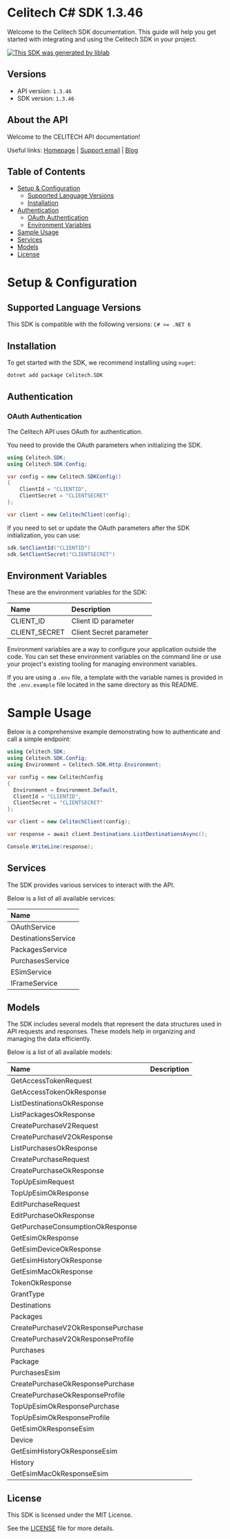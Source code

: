 # Celitech C# SDK 1.3.46

Welcome to the Celitech SDK documentation. This guide will help you get started with integrating and using the Celitech SDK in your project.

[![This SDK was generated by liblab](https://raw.githubusercontent.com/liblaber/liblab-assets/main/assets/built-by-liblab-icon.svg)](https://liblab.com/?utm_source=readme)

## Versions

- API version: `1.3.46`
- SDK version: `1.3.46`

## About the API

Welcome to the CELITECH API documentation!

Useful links: [Homepage](https://www.celitech.com) | [Support email](mailto:support@celitech.com) | [Blog](https://www.celitech.com/blog/)

## Table of Contents

- [Setup & Configuration](#setup--configuration)
  - [Supported Language Versions](#supported-language-versions)
  - [Installation](#installation)
- [Authentication](#authentication)
  - [OAuth Authentication](#oauth-authentication)
  - [Environment Variables](#environment-variables)
- [Sample Usage](#sample-usage)
- [Services](#services)
- [Models](#models)
- [License](#license)

# Setup & Configuration

## Supported Language Versions

This SDK is compatible with the following versions: `C# >= .NET 6`

## Installation

To get started with the SDK, we recommend installing using `nuget`:

```bash
dotnet add package Celitech.SDK
```

## Authentication

### OAuth Authentication

The Celitech API uses OAuth for authentication.

You need to provide the OAuth parameters when initializing the SDK.

```cs
using Celitech.SDK;
using Celitech.SDK.Config;

var config = new Celitech.SDKConfig()
{
	ClientId = "CLIENTID",
	ClientSecret = "CLIENTSECRET"
};

var client = new CelitechClient(config);
```

If you need to set or update the OAuth parameters after the SDK initialization, you can use:

```cs
sdk.SetClientId("CLIENTID")
sdk.SetClientSecret("CLIENTSECRET")
```

## Environment Variables

These are the environment variables for the SDK:

| Name          | Description             |
| :------------ | :---------------------- |
| CLIENT_ID     | Client ID parameter     |
| CLIENT_SECRET | Client Secret parameter |

Environment variables are a way to configure your application outside the code. You can set these environment variables on the command line or use your project's existing tooling for managing environment variables.

If you are using a `.env` file, a template with the variable names is provided in the `.env.example` file located in the same directory as this README.

# Sample Usage

Below is a comprehensive example demonstrating how to authenticate and call a simple endpoint:

```cs
using Celitech.SDK;
using Celitech.SDK.Config;
using Environment = Celitech.SDK.Http.Environment;

var config = new CelitechConfig
{
  Environment = Environment.Default,
  ClientId = "CLIENTID",
  ClientSecret = "CLIENTSECRET"
};

var client = new CelitechClient(config);

var response = await client.Destinations.ListDestinationsAsync();

Console.WriteLine(response);

```

## Services

The SDK provides various services to interact with the API.

Below is a list of all available services:

| Name                |
| :------------------ |
| OAuthService        |
| DestinationsService |
| PackagesService     |
| PurchasesService    |
| ESimService         |
| IFrameService       |

## Models

The SDK includes several models that represent the data structures used in API requests and responses. These models help in organizing and managing the data efficiently.

Below is a list of all available models:

| Name                               | Description |
| :--------------------------------- | :---------- |
| GetAccessTokenRequest              |             |
| GetAccessTokenOkResponse           |             |
| ListDestinationsOkResponse         |             |
| ListPackagesOkResponse             |             |
| CreatePurchaseV2Request            |             |
| CreatePurchaseV2OkResponse         |             |
| ListPurchasesOkResponse            |             |
| CreatePurchaseRequest              |             |
| CreatePurchaseOkResponse           |             |
| TopUpEsimRequest                   |             |
| TopUpEsimOkResponse                |             |
| EditPurchaseRequest                |             |
| EditPurchaseOkResponse             |             |
| GetPurchaseConsumptionOkResponse   |             |
| GetEsimOkResponse                  |             |
| GetEsimDeviceOkResponse            |             |
| GetEsimHistoryOkResponse           |             |
| GetEsimMacOkResponse               |             |
| TokenOkResponse                    |             |
| GrantType                          |             |
| Destinations                       |             |
| Packages                           |             |
| CreatePurchaseV2OkResponsePurchase |             |
| CreatePurchaseV2OkResponseProfile  |             |
| Purchases                          |             |
| Package                            |             |
| PurchasesEsim                      |             |
| CreatePurchaseOkResponsePurchase   |             |
| CreatePurchaseOkResponseProfile    |             |
| TopUpEsimOkResponsePurchase        |             |
| TopUpEsimOkResponseProfile         |             |
| GetEsimOkResponseEsim              |             |
| Device                             |             |
| GetEsimHistoryOkResponseEsim       |             |
| History                            |             |
| GetEsimMacOkResponseEsim           |             |

## License

This SDK is licensed under the MIT License.

See the [LICENSE](LICENSE) file for more details.
